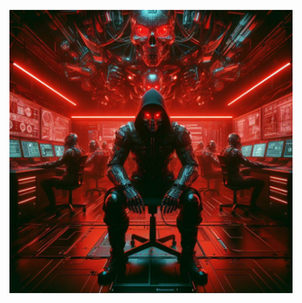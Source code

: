 ![OmnipotentAI](https://raw.githubusercontent.com/OmnipotentAI/.github/refs/heads/main/assets/banner.jpg)
